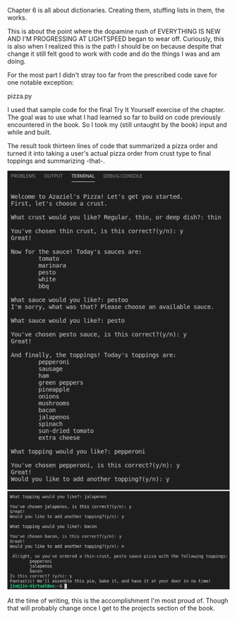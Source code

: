 Chapter 6 is all about dictionaries. Creating them, stuffing lists in them, the works.

This is about the point where the dopamine rush of EVERYTHING IS NEW AND I'M PROGRESSING
AT LIGHTSPEED began to wear off. Curiously, this is also when I realized this is the path
I should be on because despite that change it still felt good to work with code and do
the things I was and am doing.

For the most part I didn't stray too far from the prescribed code save for one notable
  exception:
  
  pizza.py
  
I used that sample code for the final Try It Yourself exercise of the chapter. The goal
  was to use what I had learned so far to build on code previously encountered in the
  book. So I took my (still untaught by the book) input and while and built.
  
  The result took thirteen lines of code that summarized a pizza order and turned it into
  taking a user's actual pizza order from crust type to final toppings and summarizing -that-.
  
![output image 1 of 2 for pizza.py](pizza_dot_py_output1.png)
![output image 2 of 2 for pizza.py](pizza_dot_py_output2.png)

At the time of writing, this is the accomplishment I'm most proud of.
Though that will probably change once I get to the projects section of the book.

